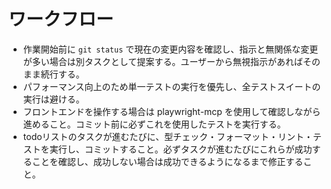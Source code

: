 # ワークフロー

- 作業開始前に `git status` で現在の変更内容を確認し、指示と無関係な変更が多い場合は別タスクとして提案する。ユーザーから無視指示があればそのまま続行する。
- パフォーマンス向上のため単一テストの実行を優先し、全テストスイートの実行は避ける。
- フロントエンドを操作する場合は playwright-mcp を使用して確認しながら進めること。コミット前に必ずこれを使用したテストを実行する。
- todoリストのタスクが進むたびに、型チェック・フォーマット・リント・テストを実行し、コミットすること。必ずタスクが進むたびにこれらが成功することを確認し、成功しない場合は成功できるようになるまで修正すること。